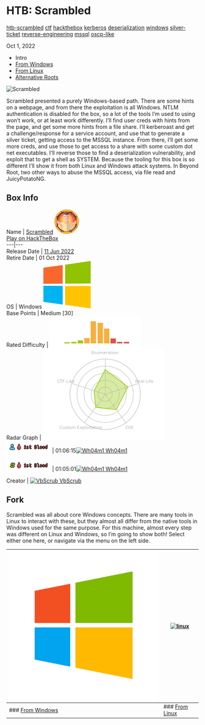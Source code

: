 # HTB: Scrambled

[htb-scrambled](/tags#htb-scrambled ) [ctf](/tags#ctf )
[hackthebox](/tags#hackthebox ) [kerberos](/tags#kerberos )
[deserialization](/tags#deserialization ) [windows](/tags#windows ) [silver-
ticket](/tags#silver-ticket ) [reverse-engineering](/tags#reverse-engineering
) [mssql](/tags#mssql ) [oscp-like](/tags#oscp-like )  
  
Oct 1, 2022

  * Intro
  * [From Windows](/2022/10/01/htb-scrambled-win.html)
  * [From Linux](/2022/10/01/htb-scrambled-linux.html)
  * [Alternative Roots](/2022/10/01/htb-scrambled-beyond-root.html)

![Scrambled](https://0xdfimages.gitlab.io/img/scrambled-cover.png)

Scrambled presented a purely Windows-based path. There are some hints on a
webpage, and from there the exploitation is all Windows. NTLM authentication
is disabled for the box, so a lot of the tools I’m used to using won’t work,
or at least work differently. I’ll find user creds with hints from the page,
and get some more hints from a file share. I’ll kerberoast and get a
challenge/response for a service account, and use that to generate a silver
ticket, getting access to the MSSQL instance. From there, I’ll get some more
creds, and use those to get access to a share with some custom dot net
executables. I’ll reverse those to find a deserialization vulnerability, and
exploit that to get a shell as SYSTEM. Because the tooling for this box is so
different I’ll show it from both Linux and Windows attack systems. In Beyond
Root, two other ways to abuse the MSSQL access, via file read and
JuicyPotatoNG.

## Box Info

Name | [Scrambled](https://hacktheboxltd.sjv.io/g1jVD9?u=https%3A%2F%2Fapp.hackthebox.com%2Fmachines%2Fscrambled) [ ![Scrambled](../img/box-scrambled.png)](https://hacktheboxltd.sjv.io/g1jVD9?u=https%3A%2F%2Fapp.hackthebox.com%2Fmachines%2Fscrambled)  
[Play on
HackTheBox](https://hacktheboxltd.sjv.io/g1jVD9?u=https%3A%2F%2Fapp.hackthebox.com%2Fmachines%2Fscrambled)  
---|---  
Release Date | [11 Jun 2022](https://twitter.com/hackthebox_eu/status/1534565945590554626)  
Retire Date | 01 Oct 2022  
OS | Windows ![Windows](../img/Windows.png)  
Base Points | Medium [30]  
Rated Difficulty | ![Rated difficulty for Scrambled](../img/scrambled-diff.png)  
Radar Graph | ![Radar chart for Scrambled](../img/scrambled-radar.png)  
![First Blood User](../img/first-blood-user.png) | 01:06:15[![Wh04m1](https://www.hackthebox.com/badge/image/4483) Wh04m1](https://app.hackthebox.com/users/4483)  
  
![First Blood Root](../img/first-blood-root.png) | 01:05:01[![Wh04m1](https://www.hackthebox.com/badge/image/4483) Wh04m1](https://app.hackthebox.com/users/4483)  
  
Creator | [![VbScrub](https://www.hackthebox.com/badge/image/158833) VbScrub](https://app.hackthebox.com/users/158833)  
  
  
## Fork

Scrambled was all about core Windows concepts. There are many tools in Linux
to interact with these, but they almost all differ from the native tools in
Windows used for the same purpose. For this machine, almost every step was
different on Linux and Windows, so I’m going to show both! Select either one
here, or navigate via the menu on the left side.

[ ![windows](../img/Windows-large.png) ](/2022/10/01/htb-scrambled-win.html) |  [ ![linux](/icons/Linux-large.png) ](/2022/10/01/htb-scrambled-linux.html)  
---|---  
### [From Windows](/2022/10/01/htb-scrambled-win.html) |  ### [From Linux](/2022/10/01/htb-scrambled-linux.html)  
  
[](/2022/10/01/htb-scrambled.html)

